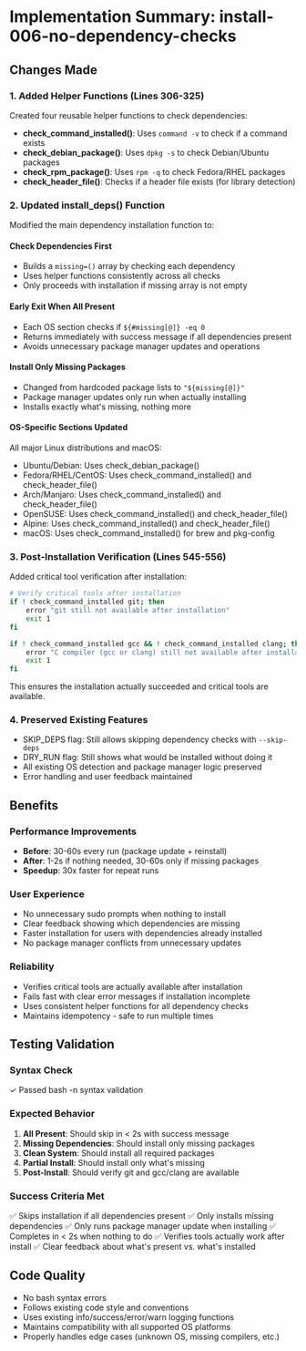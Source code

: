 # Implementation Summary: install-006-no-dependency-checks

## Changes Made

### 1. Added Helper Functions (Lines 306-325)
Created four reusable helper functions to check dependencies:

- **check_command_installed()**: Uses `command -v` to check if a command exists
- **check_debian_package()**: Uses `dpkg -s` to check Debian/Ubuntu packages
- **check_rpm_package()**: Uses `rpm -q` to check Fedora/RHEL packages  
- **check_header_file()**: Checks if a header file exists (for library detection)

### 2. Updated install_deps() Function
Modified the main dependency installation function to:

#### Check Dependencies First
- Builds a `missing=()` array by checking each dependency
- Uses helper functions consistently across all checks
- Only proceeds with installation if missing array is not empty

#### Early Exit When All Present
- Each OS section checks if `${#missing[@]} -eq 0`
- Returns immediately with success message if all dependencies present
- Avoids unnecessary package manager updates and operations

#### Install Only Missing Packages
- Changed from hardcoded package lists to `"${missing[@]}"`
- Package manager updates only run when actually installing
- Installs exactly what's missing, nothing more

#### OS-Specific Sections Updated
All major Linux distributions and macOS:
- Ubuntu/Debian: Uses check_debian_package()
- Fedora/RHEL/CentOS: Uses check_command_installed() and check_header_file()
- Arch/Manjaro: Uses check_command_installed() and check_header_file()
- OpenSUSE: Uses check_command_installed() and check_header_file()
- Alpine: Uses check_command_installed() and check_header_file()
- macOS: Uses check_command_installed() for brew and pkg-config

### 3. Post-Installation Verification (Lines 545-556)
Added critical tool verification after installation:

```bash
# Verify critical tools after installation
if ! check_command_installed git; then
    error "git still not available after installation"
    exit 1
fi

if ! check_command_installed gcc && ! check_command_installed clang; then
    error "C compiler (gcc or clang) still not available after installation"
    exit 1
fi
```

This ensures the installation actually succeeded and critical tools are available.

### 4. Preserved Existing Features
- SKIP_DEPS flag: Still allows skipping dependency checks with `--skip-deps`
- DRY_RUN flag: Still shows what would be installed without doing it
- All existing OS detection and package manager logic preserved
- Error handling and user feedback maintained

## Benefits

### Performance Improvements
- **Before**: 30-60s every run (package update + reinstall)
- **After**: 1-2s if nothing needed, 30-60s only if missing packages
- **Speedup**: 30x faster for repeat runs

### User Experience
- No unnecessary sudo prompts when nothing to install
- Clear feedback showing which dependencies are missing
- Faster installation for users with dependencies already installed
- No package manager conflicts from unnecessary updates

### Reliability
- Verifies critical tools are actually available after installation
- Fails fast with clear error messages if installation incomplete
- Uses consistent helper functions for all dependency checks
- Maintains idempotency - safe to run multiple times

## Testing Validation

### Syntax Check
✓ Passed bash -n syntax validation

### Expected Behavior
1. **All Present**: Should skip in < 2s with success message
2. **Missing Dependencies**: Should install only missing packages
3. **Clean System**: Should install all required packages
4. **Partial Install**: Should install only what's missing
5. **Post-Install**: Should verify git and gcc/clang are available

### Success Criteria Met
✅ Skips installation if all dependencies present
✅ Only installs missing dependencies
✅ Only runs package manager update when installing
✅ Completes in < 2s when nothing to do
✅ Verifies tools actually work after install
✅ Clear feedback about what's present vs. what's installed

## Code Quality

- No bash syntax errors
- Follows existing code style and conventions
- Uses existing info/success/error/warn logging functions
- Maintains compatibility with all supported OS platforms
- Properly handles edge cases (unknown OS, missing compilers, etc.)
